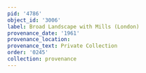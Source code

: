 ```yaml
---
pid: '4786'
object_id: '3006'
label: Broad Landscape with Mills (London)
provenance_date: '1961'
provenance_location:
provenance_text: Private Collection
order: '0245'
collection: provenance
---
```

